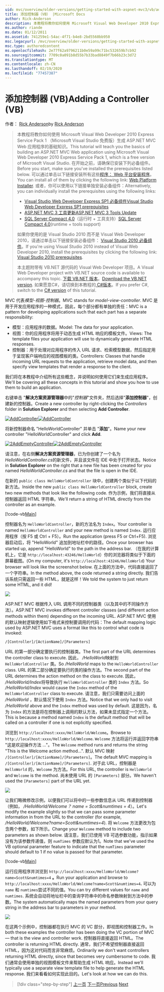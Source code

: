 ```yaml
---
uid: mvc/overview/older-versions/getting-started-with-aspnet-mvc3/vb/adding-a-controller
title: 添加控制器（VB） |Microsoft Docs
author: Rick-Anderson
description: 本教程将教你如何使用 Microsoft Visual Web Developer 2010 Express Service Pack 1 构建 ASP.NET MVC Web 应用程序的基础知识 。
ms.author: riande
ms.date: 01/12/2011
ms.assetid: 741259e1-54ac-4f71-b4e8-2bd5560bb950
msc.legacyurl: /mvc/overview/older-versions/getting-started-with-aspnet-mvc3/vb/adding-a-controller
msc.type: authoredcontent
ms.openlocfilehash: 2e77f62a9796211b0e59a99c71bc532659b7cb92
ms.sourcegitcommit: 7709c0a091b8d55b7b33bad8849f7b66b23c3d72
ms.translationtype: MT
ms.contentlocale: zh-CN
ms.lasthandoff: 02/19/2020
ms.locfileid: "77457387"
---
```

# <a name="adding-a-controller-vb"></a><span data-ttu-id="bc6cb-103">添加控制器 (VB)</span><span class="sxs-lookup"><span data-stu-id="bc6cb-103">Adding a Controller (VB)</span></span>

<span data-ttu-id="bc6cb-104">作者： [Rick Anderson](https://twitter.com/RickAndMSFT)</span><span class="sxs-lookup"><span data-stu-id="bc6cb-104">by [Rick Anderson](https://twitter.com/RickAndMSFT)</span></span>

> <span data-ttu-id="bc6cb-105">本教程将教你如何使用 Microsoft Visual Web Developer 2010 Express Service Pack 1 （Microsoft Visual Studio 免费版）生成 ASP.NET MVC Web 应用程序的基础知识。</span><span class="sxs-lookup"><span data-stu-id="bc6cb-105">This tutorial will teach you the basics of building an ASP.NET MVC Web application using Microsoft Visual Web Developer 2010 Express Service Pack 1, which is a free version of Microsoft Visual Studio.</span></span> <span data-ttu-id="bc6cb-106">在开始之前，请确保已安装下列必备组件。</span><span class="sxs-lookup"><span data-stu-id="bc6cb-106">Before you start, make sure you've installed the prerequisites listed below.</span></span> <span data-ttu-id="bc6cb-107">可以通过单击以下链接安装所有这些[程序： Web 平台安装程序](https://www.microsoft.com/web/gallery/install.aspx?appid=VWD2010SP1Pack)。</span><span class="sxs-lookup"><span data-stu-id="bc6cb-107">You can install all of them by clicking the following link: [Web Platform Installer](https://www.microsoft.com/web/gallery/install.aspx?appid=VWD2010SP1Pack).</span></span> <span data-ttu-id="bc6cb-108">或者，你可以使用以下链接单独安装必备组件：</span><span class="sxs-lookup"><span data-stu-id="bc6cb-108">Alternatively, you can individually install the prerequisites using the following links:</span></span>
> 
> - [<span data-ttu-id="bc6cb-109">Visual Studio Web Developer Express SP1 必备组件</span><span class="sxs-lookup"><span data-stu-id="bc6cb-109">Visual Studio Web Developer Express SP1 prerequisites</span></span>](https://www.microsoft.com/web/gallery/install.aspx?appid=VWD2010SP1Pack)
> - [<span data-ttu-id="bc6cb-110">ASP.NET MVC 3 工具更新</span><span class="sxs-lookup"><span data-stu-id="bc6cb-110">ASP.NET MVC 3 Tools Update</span></span>](https://www.microsoft.com/web/gallery/install.aspx?appsxml=&amp;appid=MVC3)
> - <span data-ttu-id="bc6cb-111">[SQL Server Compact 4.0](https://www.microsoft.com/web/gallery/install.aspx?appid=SQLCE;SQLCEVSTools_4_0)（运行时 + 工具支持）</span><span class="sxs-lookup"><span data-stu-id="bc6cb-111">[SQL Server Compact 4.0](https://www.microsoft.com/web/gallery/install.aspx?appid=SQLCE;SQLCEVSTools_4_0)(runtime + tools support)</span></span>
> 
> <span data-ttu-id="bc6cb-112">如果你使用的是 Visual Studio 2010 而不是 Visual Web Developer 2010，请通过单击以下链接安装必备组件： [Visual Studio 2010 必备组件](https://www.microsoft.com/web/gallery/install.aspx?appsxml=&amp;appid=VS2010SP1Pack)。</span><span class="sxs-lookup"><span data-stu-id="bc6cb-112">If you're using Visual Studio 2010 instead of Visual Web Developer 2010, install the prerequisites by clicking the following link: [Visual Studio 2010 prerequisites](https://www.microsoft.com/web/gallery/install.aspx?appsxml=&amp;appid=VS2010SP1Pack).</span></span>
> 
> <span data-ttu-id="bc6cb-113">本主题附带有 VB.NET 源代码的 Visual Web Developer 项目。</span><span class="sxs-lookup"><span data-stu-id="bc6cb-113">A Visual Web Developer project with VB.NET source code is available to accompany this topic.</span></span> <span data-ttu-id="bc6cb-114">[下载 VB.NET 版本](https://code.msdn.microsoft.com/Introduction-to-MVC-3-10d1b098)。</span><span class="sxs-lookup"><span data-stu-id="bc6cb-114">[Download the VB.NET version](https://code.msdn.microsoft.com/Introduction-to-MVC-3-10d1b098).</span></span> <span data-ttu-id="bc6cb-115">如果愿意C#，请切换到本教程的[ C#版本](../cs/adding-a-controller.md)。</span><span class="sxs-lookup"><span data-stu-id="bc6cb-115">If you prefer C#, switch to the [C# version](../cs/adding-a-controller.md) of this tutorial.</span></span>

<span data-ttu-id="bc6cb-116">MVC 代表*模型-视图-控制器*。</span><span class="sxs-lookup"><span data-stu-id="bc6cb-116">MVC stands for *model-view-controller*.</span></span> <span data-ttu-id="bc6cb-117">MVC 是用于开发应用程序的一种模式，因此，每个部分都有单独的责任：</span><span class="sxs-lookup"><span data-stu-id="bc6cb-117">MVC is a pattern for developing applications such that each part has a separate responsibility:</span></span>

- <span data-ttu-id="bc6cb-118">模型：应用程序的数据。</span><span class="sxs-lookup"><span data-stu-id="bc6cb-118">Model: The data for your application.</span></span>
- <span data-ttu-id="bc6cb-119">视图：你的应用程序将用于动态生成 HTML 响应的模板文件。</span><span class="sxs-lookup"><span data-stu-id="bc6cb-119">Views: The template files your application will use to dynamically generate HTML responses.</span></span>
- <span data-ttu-id="bc6cb-120">控制器：用于处理对应用程序的传入 URL 请求、检索模型数据，然后指定用于呈现客户端响应的视图模板的类。</span><span class="sxs-lookup"><span data-stu-id="bc6cb-120">Controllers: Classes that handle incoming URL requests to the application, retrieve model data, and then specify view templates that render a response to the client.</span></span>

<span data-ttu-id="bc6cb-121">我们将在本教程中介绍所有这些概念，并说明如何使用它们来生成应用程序。</span><span class="sxs-lookup"><span data-stu-id="bc6cb-121">We'll be covering all these concepts in this tutorial and show you how to use them to build an application.</span></span>

<span data-ttu-id="bc6cb-122">右键单击 "**解决方案资源管理器**中的"*控制器*"文件夹，然后选择"**添加控制器**"，创建新的控制器。</span><span class="sxs-lookup"><span data-stu-id="bc6cb-122">Create a new controller by right-clicking the *Controllers* folder in **Solution Explorer** and then selecting **Add Controller**.</span></span>

<span data-ttu-id="bc6cb-123">[![AddController](adding-a-controller/_static/image2.png "AddController")](adding-a-controller/_static/image1.png)</span><span class="sxs-lookup"><span data-stu-id="bc6cb-123">[![AddController](adding-a-controller/_static/image2.png "AddController")](adding-a-controller/_static/image1.png)</span></span>

<span data-ttu-id="bc6cb-124">将新控制器命名 &quot;HelloWorldController&quot; 并单击 "**添加**"。</span><span class="sxs-lookup"><span data-stu-id="bc6cb-124">Name your new controller &quot;HelloWorldController&quot; and click **Add**.</span></span>

<span data-ttu-id="bc6cb-125">[![2AddEmptyController](adding-a-controller/_static/image4.png "2AddEmptyController")](adding-a-controller/_static/image3.png)</span><span class="sxs-lookup"><span data-stu-id="bc6cb-125">[![2AddEmptyController](adding-a-controller/_static/image4.png "2AddEmptyController")](adding-a-controller/_static/image3.png)</span></span>

<span data-ttu-id="bc6cb-126">请注意，在右侧**解决方案资源管理器**，已为你创建了一个名为*HelloWorldController.cs*的新文件，并且该文件在 IDE 中处于打开状态。</span><span class="sxs-lookup"><span data-stu-id="bc6cb-126">Notice in **Solution Explorer** on the right that a new file has been created for you named *HelloWorldController.cs* and that the file is open in the IDE.</span></span>

<span data-ttu-id="bc6cb-127">在新的 `public class HelloWorldController` 块中，创建两个类似于以下代码的新方法。</span><span class="sxs-lookup"><span data-stu-id="bc6cb-127">Inside the new `public class HelloWorldController` block, create two new methods that look like the following code.</span></span> <span data-ttu-id="bc6cb-128">作为示例，我们将直接从控制器返回 HTML 字符串。</span><span class="sxs-lookup"><span data-stu-id="bc6cb-128">We'll return a string of HTML directly from the controller as an example.</span></span>

[!code-vb[Main](adding-a-controller/samples/sample1.vb)]

<span data-ttu-id="bc6cb-129">控制器名为 `HelloWorldController`，新的方法名为 `Index`。</span><span class="sxs-lookup"><span data-stu-id="bc6cb-129">Your controller is named `HelloWorldController` and your new method is named `Index`.</span></span> <span data-ttu-id="bc6cb-130">运行应用程序（按 F5 或 Ctrl + F5）。</span><span class="sxs-lookup"><span data-stu-id="bc6cb-130">Run the application (press F5 or Ctrl+F5).</span></span> <span data-ttu-id="bc6cb-131">浏览器启动后，将 &quot;HelloWorld&quot; 追加到地址栏中的路径。</span><span class="sxs-lookup"><span data-stu-id="bc6cb-131">Once your browser has started up, append &quot;HelloWorld&quot; to the path in the address bar.</span></span> <span data-ttu-id="bc6cb-132">（在我的计算机上，它是 `http://localhost:43246/HelloWorld`）你的浏览器将类似于下面的屏幕截图。</span><span class="sxs-lookup"><span data-stu-id="bc6cb-132">(On my computer, it's `http://localhost:43246/HelloWorld`) Your browser will look like the screenshot below.</span></span> <span data-ttu-id="bc6cb-133">在上面的方法中，代码直接返回了一个字符串。</span><span class="sxs-lookup"><span data-stu-id="bc6cb-133">In the method above, the code returned a string directly.</span></span> <span data-ttu-id="bc6cb-134">我们告诉系统只需返回一些 HTML，就是这样！</span><span class="sxs-lookup"><span data-stu-id="bc6cb-134">We told the system to just return some HTML, and it did!</span></span>

![](adding-a-controller/_static/image5.png)

<span data-ttu-id="bc6cb-135">ASP.NET MVC 根据传入 URL 调用不同的控制器类（以及其中的不同操作方法）。</span><span class="sxs-lookup"><span data-stu-id="bc6cb-135">ASP.NET MVC invokes different controller classes (and different action methods within them) depending on the incoming URL.</span></span> <span data-ttu-id="bc6cb-136">ASP.NET MVC 使用的默认映射逻辑使用如下格式来控制要调用的代码：</span><span class="sxs-lookup"><span data-stu-id="bc6cb-136">The default mapping logic used by ASP.NET MVC uses a format like this to control what code is invoked:</span></span>

`/[Controller]/[ActionName]/[Parameters]`

<span data-ttu-id="bc6cb-137">URL 的第一部分确定要执行的控制器类。</span><span class="sxs-lookup"><span data-stu-id="bc6cb-137">The first part of the URL determines the controller class to execute.</span></span> <span data-ttu-id="bc6cb-138">因此， */HelloWorld*映射到 `HelloWorldController` 类。</span><span class="sxs-lookup"><span data-stu-id="bc6cb-138">So */HelloWorld* maps to the `HelloWorldController` class.</span></span> <span data-ttu-id="bc6cb-139">URL 的第二部分确定要执行的类的操作方法。</span><span class="sxs-lookup"><span data-stu-id="bc6cb-139">The second part of the URL determines the action method on the class to execute.</span></span> <span data-ttu-id="bc6cb-140">因此， */HelloWorld/Index*将导致执行 `HelloWorldController` 类的 `Index` 方法。</span><span class="sxs-lookup"><span data-stu-id="bc6cb-140">So */HelloWorld/Index* would cause the `Index` method of the `HelloWorldController` class to execute.</span></span> <span data-ttu-id="bc6cb-141">请注意，我们只需要访问上面的 */HelloWorld* ，默认情况下使用 `Index` 方法。</span><span class="sxs-lookup"><span data-stu-id="bc6cb-141">Notice that we only had to visit */HelloWorld* above and the `Index` method was used by default.</span></span> <span data-ttu-id="bc6cb-142">这是因为，名为 `Index` 的方法是将在控制器上调用的默认方法，如果未显式指定一个方法。</span><span class="sxs-lookup"><span data-stu-id="bc6cb-142">This is because a method named `Index` is the default method that will be called on a controller if one is not explicitly specified.</span></span>

<span data-ttu-id="bc6cb-143">浏览到 `http://localhost:xxxx/HelloWorld/Welcome`。</span><span class="sxs-lookup"><span data-stu-id="bc6cb-143">Browse to `http://localhost:xxxx/HelloWorld/Welcome`.</span></span> <span data-ttu-id="bc6cb-144">`Welcome` 方法将运行并返回字符串 &quot;这是欢迎操作方法 ...&quot;。</span><span class="sxs-lookup"><span data-stu-id="bc6cb-144">The `Welcome` method runs and returns the string &quot;This is the Welcome action method...&quot;.</span></span> <span data-ttu-id="bc6cb-145">默认 MVC 映射 `/[Controller]/[ActionName]/[Parameters]`。</span><span class="sxs-lookup"><span data-stu-id="bc6cb-145">The default MVC mapping is `/[Controller]/[ActionName]/[Parameters]`.</span></span> <span data-ttu-id="bc6cb-146">对于此 URL，控制器是 `HelloWorld` 的，`Welcome` 为方法。</span><span class="sxs-lookup"><span data-stu-id="bc6cb-146">For this URL, the controller is `HelloWorld` and `Welcome` is the method.</span></span> <span data-ttu-id="bc6cb-147">尚未使用 URL 的 `[Parameters]` 部分。</span><span class="sxs-lookup"><span data-stu-id="bc6cb-147">We haven't used the `[Parameters]` part of the URL yet.</span></span>

![](adding-a-controller/_static/image6.png)

<span data-ttu-id="bc6cb-148">让我们略微修改示例，以便我们可以将中的一些参数信息从 URL 传递到控制器（例如， */HelloWorld/Welcome？ name = Scott&amp;numtimes = 4*）。</span><span class="sxs-lookup"><span data-stu-id="bc6cb-148">Let's modify the example slightly so that we can pass some parameter information in from the URL to the controller (for example, */HelloWorld/Welcome?name=Scott&amp;numtimes=4*).</span></span> <span data-ttu-id="bc6cb-149">将 `Welcome` 方法更改为包含两个参数，如下所示。</span><span class="sxs-lookup"><span data-stu-id="bc6cb-149">Change your `Welcome` method to include two parameters as shown below.</span></span> <span data-ttu-id="bc6cb-150">请注意，我们已使用 VB 可选参数功能，指示如果没有为该参数传递值，则 `numTimes` 参数应默认为1。</span><span class="sxs-lookup"><span data-stu-id="bc6cb-150">Note that we've used the VB optional parameter feature to indicate that the `numTimes` parameter should default to 1 if no value is passed for that parameter.</span></span>

[!code-vb[Main](adding-a-controller/samples/sample2.vb)]

<span data-ttu-id="bc6cb-151">运行应用程序并浏览到 `http://localhost:xxxx/HelloWorld/Welcome?name=Scott&numtimes=4` **。**</span><span class="sxs-lookup"><span data-stu-id="bc6cb-151">Run your application and browse to `http://localhost:xxxx/HelloWorld/Welcome?name=Scott&numtimes=4`**.**</span></span> <span data-ttu-id="bc6cb-152">可以为 `name` 和 `numtimes`尝试不同的值。</span><span class="sxs-lookup"><span data-stu-id="bc6cb-152">You can try different values for `name` and `numtimes`.</span></span> <span data-ttu-id="bc6cb-153">系统会自动将地址栏中的查询字符串中的命名参数映射到方法中的参数。</span><span class="sxs-lookup"><span data-stu-id="bc6cb-153">The system automatically maps the named parameters from your query string in the address bar to parameters in your method.</span></span>

![](adding-a-controller/_static/image7.png)

<span data-ttu-id="bc6cb-154">在这两个示例中，控制器都在执行 MVC 的 VC 部分，即视图和控制器工作。</span><span class="sxs-lookup"><span data-stu-id="bc6cb-154">In both these examples the controller has been doing the VC portion of MVC — that is the view and controller work.</span></span> <span data-ttu-id="bc6cb-155">控制器将直接返回 HTML。</span><span class="sxs-lookup"><span data-stu-id="bc6cb-155">The controller is returning HTML directly.</span></span> <span data-ttu-id="bc6cb-156">通常，我们不希望控制器直接返回 HTML，因为这对代码而言非常麻烦。</span><span class="sxs-lookup"><span data-stu-id="bc6cb-156">Ordinarily we don't want controllers returning HTML directly, since that becomes very cumbersome to code.</span></span> <span data-ttu-id="bc6cb-157">我们通常会使用单独的视图模板文件来帮助生成 HTML 响应。</span><span class="sxs-lookup"><span data-stu-id="bc6cb-157">Instead we'll typically use a separate view template file to help generate the HTML response.</span></span> <span data-ttu-id="bc6cb-158">我们来看看如何实现此目的。</span><span class="sxs-lookup"><span data-stu-id="bc6cb-158">Let's look at how we can do this.</span></span>

> [!div class="step-by-step"]
> <span data-ttu-id="bc6cb-159">[上一页](intro-to-aspnet-mvc-3.md)
> [下一页](adding-a-view.md)</span><span class="sxs-lookup"><span data-stu-id="bc6cb-159">[Previous](intro-to-aspnet-mvc-3.md)
[Next](adding-a-view.md)</span></span>
